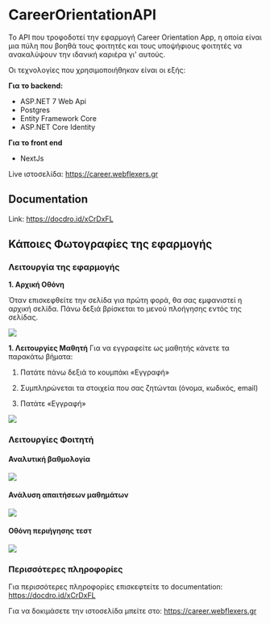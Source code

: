 # CareerOrientationAPI
Το API που τροφοδοτεί την εφαρμογή Career Orientation App, η οποία είναι μια πύλη που βοηθά τους φοιτητές και τους υποψήφιους φοιτητές να ανακαλύψουν την ιδανική καριέρα γι' αυτούς.

Οι τεχνολογίες που χρησιμοποιήθηκαν είναι οι εξής:

**Για το backend:**
* ASP.NET 7 Web Api
* Postgres
* Entity Framework Core
* ASP.NET Core Identity

**Για το front end**
* NextJs

Live ιστοσελίδα: https://career.webflexers.gr

## Documentation

Link: https://docdro.id/xCrDxFL

## Κάποιες Φωτογραφίες της εφαρμογής

### Λειτουργία της εφαρμογής
**1. Αρχική Οθόνη**

Όταν επισκεφθείτε την σελίδα για πρώτη φορά, θα σας εμφανιστεί η αρχική σελίδα.
Πάνω δεξιά βρίσκεται το μενού πλοήγησης εντός της σελίδας.

![](https://github.com/WebFlexers/CareerOrientationAPI/assets/57811193/8601c9c9-13a4-46b8-b4b9-2bc0f7824f4a)

**1. Λειτουργίες Μαθητή**
Για να εγγραφείτε ως μαθητής κάνετε τα παρακάτω βήματα: 

1. Πατάτε πάνω δεξιά το κουμπάκι «Εγγραφή»

2. Συμπληρώνεται τα στοιχεία που σας ζητώνται (όνομα, κωδικός, email)

3. Πατάτε «Εγγραφή»

![](https://github.com/WebFlexers/CareerOrientationAPI/assets/57811193/eccd6b57-468c-4f0b-8e43-4f0cd8fc04da)

### Λειτουργίες Φοιτητή
#### Αναλυτική βαθμολογία
![](https://github.com/WebFlexers/CareerOrientationAPI/assets/57811193/b269a9cf-f35a-42c3-92aa-64c14a7e5359)

#### Ανάλυση απαιτήσεων μαθημάτων

![](https://github.com/WebFlexers/CareerOrientationAPI/assets/57811193/ceab2362-bbbd-43ce-a81f-e900f8ad7c88)

#### Οθόνη περιήγησης τεστ

![](https://github.com/WebFlexers/CareerOrientationAPI/assets/57811193/8e1d7b06-9b7a-44b2-ba04-b3c15cb5ca65)

### Περισσότερες πληροφορίες

Για περισσότερες πληροφορίες επισκεφτείτε το documentation: https://docdro.id/xCrDxFL

Για να δοκιμάσετε την ιστοσελίδα μπείτε στο: https://career.webflexers.gr
